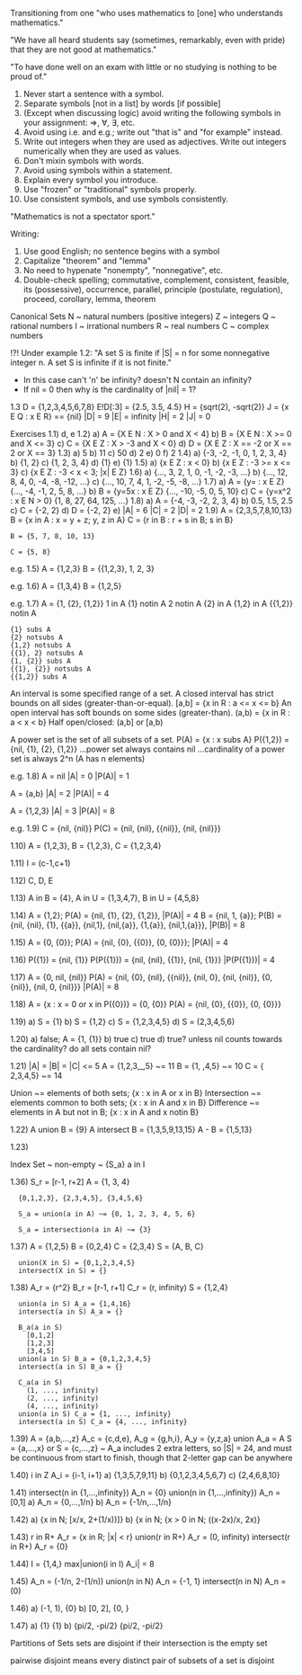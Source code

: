 Transitioning from one "who uses mathematics to [one] who understands mathematics."

"We have all heard students say (sometimes,
remarkably, even with pride) that they are not good at mathematics."

"To have done well on an exam with little or no studying is nothing to be proud of."


1. Never start a sentence with a symbol.
2. Separate symbols [not in a list] by words [if possible]
3. (Except when discussing logic) avoid writing the following symbols in your assignment:  ⇒, ∀, ∃, etc.
4. Avoid using i.e. and e.g.; write out "that is" and "for example" instead.
5. Write out integers when they are used as adjectives.  Write out integers numerically when they are used as values.
6. Don't mixin symbols with words.
7. Avoid using symbols within a statement.
8. Explain every symbol you introduce.
9. Use "frozen" or "traditional" symbols properly.
10. Use consistent symbols, and use symbols consistently.

"Mathematics is not a spectator sport."

Writing:
1. Use good English; no sentence begins with a symbol
2. Capitalize "theorem" and "lemma"
3. No need to hypenate "nonempty", "nonnegative", etc.
4. Double-check spelling; commutative, complement, consistent, feasible, its (possessive), occurrence, parallel, principle (postulate, regulation), proceed, corollary, lemma, theorem

Canonical Sets
  N ~ natural numbers (positive integers)
  Z ~ integers
  Q ~ rational numbers
  I ~ irrational numbers
  R ~ real numbers
  C ~ complex numbers

!?!
Under example 1.2:
  "A set S is finite if |S| = n for some nonnegative integer n.  A set S is infinite if it is not finite."
  * In this case can't 'n' be infinity? doesn't N contain an infinity?
  * If nil = 0 then why is the cardinality of |nil| = 1?

1.3
  D = {1,2,3,4,5,6,7,8}
  E!D[:3] = {2.5, 3.5, 4.5}
  H = {sqrt(2), -sqrt(2)}
  J = {x E Q : x E R} == {nil}
  |D| = 9
  |E| = infinity
  |H| = 2
  |J| = 0


Exercises
1.1) d, e
1.2) 
  a) A = {X E N : X > 0 and X < 4}
  b) B = {X E N : X >= 0 and X <= 3}
  c) C = {X E Z : X > -3 and X < 0}
  d) D = {X E Z : X == -2 or X == 2 or X == 3}
1.3) 
  a) 5
  b) 11
  c) 50
  d) 2
  e) 0
  f) 2
1.4)
  a) {-3, -2, -1, 0, 1, 2, 3, 4}
  b) {1, 2}
  c) {1, 2, 3, 4}
  d) {1}
  e) {1}
1.5)
  a) {x E Z : x < 0}
  b) {x E Z : -3 >= x <= 3}
  c) {x E Z : -3 < x < 3; |x| E Z}
1.6)
  a) {..., 3, 2, 1, 0, -1, -2, -3, ...}
  b) {..., 12, 8, 4, 0, -4, -8, -12, ...}
  c) {..., 10, 7, 4, 1, -2, -5, -8, ...}
1.7)
  a) A = {y= : x E Z}  {..., -4, -1, 2, 5, 8, ...}
  b) B = {y=5x : x E Z} {..., -10, -5, 0, 5, 10}
  c) C = {y=x^2 : x E N > 0} {1, 8, 27, 64, 125, ...}
1.8)
  a) A = {-4, -3, -2, 2, 3, 4}
  b) 0.5, 1.5, 2.5
  c) C = {-2, 2}
  d) D = {-2, 2}
  e) |A| = 6
     |C| = 2
     |D| = 2
1.9) A = {2,3,5,7,8,10,13}
    B = {x in A : x = y + z; y, z in A}
    C = {r in B : r + s in B; s in B}
    
    B = {5, 7, 8, 10, 13}
    
    C = {5, 8}

e.g. 1.5)
  A = {1,2,3}
  B = {{1,2,3}, 1, 2, 3}

e.g. 1.6)
  A = {1,3,4}
  B = {1,2,5}

e.g. 1.7)
  A = {1, {2}, {1,2}}
    1 in A
    {1} notin A
    2 notin A
    {2} in A
    {1,2} in A
    {{1,2}} notin A
    
    {1} subs A
    {2} notsubs A
    {1,2} notsubs A
    {{1}, 2} notsubs A
    {1, {2}} subs A
    {{1}, {2}} notsubs A
    {{1,2}} subs A

An interval is some specified range of a set.
A closed interval has strict bounds on all sides (greater-than-or-equal).
  [a,b] = {x in R : a <= x <= b}
An open interval has soft bounds on some sides (greater-than).
  (a,b) = {x in R : a < x < b}
Half open/closed:
  (a,b] or [a,b)

A power set is the set of all subsets of a set.
  P(A) = {x : x subs A}
  P({1,2}) = {nil, {1}, {2}, {1,2}}
  ...power set always contains nil
  ...cardinality of a power set is always 2^n (A has n elements)

e.g. 1.8)
  A = nil
  |A| = 0
  |P(A)| = 1

  A = {a,b}
  |A| = 2
  |P(A)| = 4

  A = {1,2,3}
  |A| = 3
  |P(A)| = 8

e.g. 1.9)
  C = {nil, {nil}}
  P(C) = {nil, {nil}, {{nil}}, {nil, {nil}}}

1.10)
  A = {1,2,3}, B = {1,2,3}, C = {1,2,3,4}

1.11) I = (c-1,c+1)

1.12) C, D, E

1.13) A in B = {4}, A in U = {1,3,4,7}, B in U = {4,5,8}

1.14) A = {1,2}; P(A) = {nil, {1}, {2}, {1,2}}, |P(A)| = 4
      B = {nil, 1, {a}}; P(B) = {nil, {nil}, {1}, {{a}}, {nil,1}, {nil,{a}}, {1,{a}}, {nil,1,{a}}}, |P(B)| = 8

1.15) A = {0, {0}}; P(A) = {nil, {0}, {{0}}, {0, {0}}}; |P(A)| = 4

1.16) P({1}) = {nil, {1}}
      P(P({1})) = {nil, {nil}, {{1}}, {nil, {1}}}
      |P(P({1}))| = 4

1.17) A = {0, nil, {nil}}
      P(A) = {nil, {0}, {nil}, {{nil}}, {nil, 0}, {nil, {nil}}, {0, {nil}}, {nil, 0, {nil}}}
      |P(A)| = 8

1.18) A = {x : x = 0 or x in P({0})}
        = {0, {0}}
      P(A) = {nil, {0}, {{0}}, {0, {0}}}

1.19)
  a) S = {1}
  b) S = {1,2}
  c) S = {1,2,3,4,5}
  d) S = (2,3,4,5,6)

1.20)
  a) false; A = {1, {1}}
  b) true
  c) true
  d) true?  unless nil counts towards the cardinality? do all sets contain nil?

1.21) |A| = |B| = |C| <= 5
  A = {1,2,3,_,5} ~= 11
  B = {1,   ,4,5} ~= 10
  C = {  2,3,4,5} ~= 14


Union ~= elements of both sets; {x : x in A or x in B}
Intersection ~= elements common to both sets; {x : x in A and x in B}
Difference ~= elements in A but not in B; {x : x in A and x notin B}


1.22) A union B = {9}
      A intersect B = {1,3,5,9,13,15}
      A - B = {1,5,13}

1.23) 


Index Set 
~ non-empty 
~ {S_a} a in I


1.36) S_r = [r-1, r+2] 
      A = {1, 3, 4}
      
      {0,1,2,3}, {2,3,4,5}, {3,4,5,6}
      
      S_a = union(a in A) ~= {0, 1, 2, 3, 4, 5, 6}

      S_a = intersection(a in A) ~= {3}


1.37) A = {1,2,5}
      B = {0,2,4}
      C = {2,3,4}
      S = {A, B, C}
      
      union(X in S) = {0,1,2,3,4,5}
      intersect(X in S) = {}


1.38) A_r = {r^2}
      B_r = [r-1, r+1]
      C_r = (r, infinity)
      S = {1,2,4}

      union(a in S) A_a = {1,4,16}
      intersect(a in S) A_a = {}

      B_a(a in S)
        [0,1,2]
        [1,2,3]
        [3,4,5]
      union(a in S) B_a = {0,1,2,3,4,5}
      intersect(a in S) B_a = {}

      C_a(a in S)
        (1, ..., infinity)
        (2, ..., infinity)
        (4, ..., infinity)
      union(a in S) C_a = {1, ..., infinity}
      intersect(a in S) C_a = {4, ..., infinity}

1.39)
  A = {a,b,...,z}
    A_c = {c,d,e}, A_g = {g,h,i}, A_y = {y,z,a}
  union<a in S> A_a = A
  S = {a,...,x} or S = {c,...,z}
  ~ A_a includes 2 extra letters, so |S| = 24, and must be continuous from start to finish, though that 2-letter gap can be anywhere


1.40)
  i in Z
  A_i = {i-1, i+1}
  a) {1,3,5,7,9,11}
  b) {0,1,2,3,4,5,6,7}
  c) {2,4,6,8,10}


1.41)
  intersect(n in {1,...,infinity}) A_n = {0}
  union(n in {1,...,infinity}) A_n = [0,1]
  a) A_n = {0,...,1/n}
  b) A_n = {-1/n,...,1/n}


1.42)
  a) {x in N; [x/x, 2+(1/x))]}
  b) {x in N; {x > 0 in N; ((x-2x)/x, 2x)}

1.43)
  r in R+
  A_r = {x in R; |x| < r}
  union(r in R+) A_r = (0, infinity)
  intersect(r in R+) A_r = {0}

1.44)
  I = {1,4,}
  max|union(i in I) A_i| = 8

1.45)
  A_n = (-1/n, 2-(1/n))
  union(n in N) A_n = {-1, 1}
  intersect(n in N) A_n = (0)

1.46)
  a) (-1, 1), {0}
  b) [0, 2], {0, }

1.47)
  a) {1}
     {1}
  b) {pi/2, -pi/2}
     {pi/2, -pi/2}


Partitions of Sets
  sets are disjoint if their intersection is the empty set

  pairwise disjoint means every distinct pair of subsets of a set is disjoint